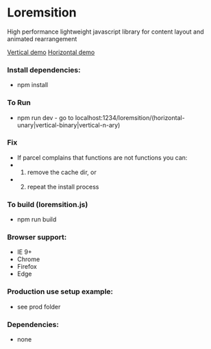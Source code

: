 # Loremsition
High performance lightweight javascript library for content layout and animated rearrangement

[Vertical demo](https://www.nielshtg.dk/loremsition/vertical) 
[Horizontal demo](https://www.nielshtg.dk/loremsition/horizontal) 


### Install dependencies:
- npm install

### To Run
- npm run dev - go to localhost:1234/loremsition/(horizontal-unary|vertical-binary|vertical-n-ary)

### Fix
 - If parcel complains that functions are not functions you can:
 - 1. remove the cache dir, or
 - 2. repeat the install process

 ### To build (loremsition.js)
- npm run build

 ### Browser support:
  - IE 9+
  - Chrome
  - Firefox
  - Edge

 ### Production use setup example:
  - see prod folder

### Dependencies: 
 - none

